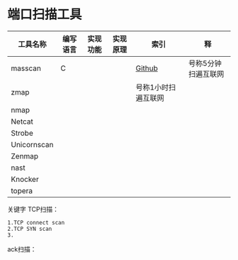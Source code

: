 # 端口扫描工具
|工具名称|编写语言|实现功能|实现原理|索引|释|
|-------|-------|-------|-------|---|---|
|masscan|C|||[Github](https://github.com/robertdavidgraham/masscan)|号称5分钟扫遍互联网|
|zmap||||号称1小时扫遍互联网|
|nmap|||||
|Netcat||||||
|Strobe||||
|Unicornscan|||||
|Zenmap||||
|nast||||
|Knocker||||
|topera||||||


关键字
TCP扫描：

    1.TCP connect scan
    2.TCP SYN scan
    3.
    
ack扫描：

